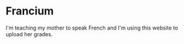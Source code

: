 # Francium

I'm teaching my mother to speak French and I'm using this website to upload her grades.

